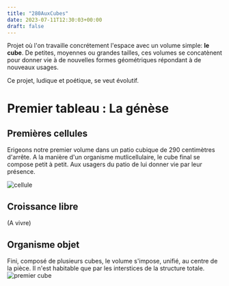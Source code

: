 ```yaml
---
title: "280AuxCubes"
date: 2023-07-11T12:30:03+00:00
draft: false
---
```


Projet où l'on travaille concrétement l'espace avec un volume simple: **le cube**. De petites, moyennes ou grandes tailles, ces volumes se concatènent pour donner vie à de nouvelles formes géométriques répondant à de nouveaux usages.  
  
Ce projet, ludique et poétique, se veut évolutif.

# Premier tableau : La génèse

## Premières cellules
Erigeons notre premier volume dans un patio cubique de 290 centimètres d'arrête. A la manière d'un organisme mutlicellulaire, le cube final se compose petit à petit. Aux usagers du patio de lui donner vie par leur présence.

![cellule](/posts/minecraft_cell.png)
## Croissance libre
(A vivre)
## Organisme objet
Fini, composé de plusieurs cubes, le volume s'impose, unifié, au centre de la pièce. Il n'est habitable que par les interstices de la structure totale.
![premier cube](/posts/cube1.jpg)



